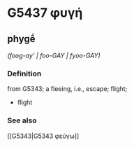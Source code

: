 # G5437 φυγή

## phygḗ

_(foog-ay' | foo-GAY | fyoo-GAY)_

### Definition

from G5343; a fleeing, i.e., escape; flight; 

- flight

### See also

[[G5343|G5343 φεύγω]]
